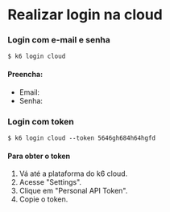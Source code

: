 <!--
https://grafana.com/products/cloud/k6/

Após criar a conta siga estes passos.

-->

# Realizar login na cloud

### Login com e-mail e senha

```
$ k6 login cloud
```

#### Preencha:
 - Email:
 - Senha:

### Login com token

```
$ k6 login cloud --token 5646gh684h64hgfd
```

#### Para obter o token
1. Vá até a plataforma do k6 cloud.
2. Acesse "Settings".
3. Clique em "Personal API Token".
4. Copie o token.





